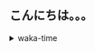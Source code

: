 ## こんにちは。。。

<p></p>

<details>
<summary>waka-time</summary>

<!--START_SECTION:waka-->
![Code Time](http://img.shields.io/badge/Code%20Time-11%20hrs%2023%20mins-blue)

**🐱 My GitHub Data** 

> 🏆 139 Contributions in the Year 2023
 > 
> 📦 125 Bytes Used in GitHub's Storage 
 > 
> 🚫 Not Opted to Hire
 > 
> 📜 4 Public Repositories 
 > 
> 🔑 1 Private Repository 
 > 
**I'm an Early 🐤** 

```text
🌞 Morning       33 commits       ███░░░░░░░░░░░░░░░░░░░░░░   12.99 % 
🌆 Daytime      103 commits       ██████████░░░░░░░░░░░░░░░   40.55 % 
🌃 Evening      102 commits       ██████████░░░░░░░░░░░░░░░   40.16 % 
🌙 Night         16 commits       █░░░░░░░░░░░░░░░░░░░░░░░░   06.30 % 

```
📅 **I'm Most Productive on Wednesday** 

```text
Monday          17 commits       █░░░░░░░░░░░░░░░░░░░░░░░░   06.69 % 
Tuesday         16 commits       █░░░░░░░░░░░░░░░░░░░░░░░░   06.30 % 
Wednesday       55 commits       █████░░░░░░░░░░░░░░░░░░░░   21.65 % 
Thursday        35 commits       ███░░░░░░░░░░░░░░░░░░░░░░   13.78 % 
Friday          55 commits       █████░░░░░░░░░░░░░░░░░░░░   21.65 % 
Saturday        26 commits       ██░░░░░░░░░░░░░░░░░░░░░░░   10.24 % 
Sunday          50 commits       █████░░░░░░░░░░░░░░░░░░░░   19.69 % 

```


📊 **This Week I Spent My Time On** 

```text
⌚︎ Time Zone: Asia/Tokyo

💬 Programming Languages: 
Markdown                 5 hrs 4 mins        ███████████░░░░░░░░░░░░░░   44.52 % 
TypeScript               2 hrs 15 mins       █████░░░░░░░░░░░░░░░░░░░░   19.88 % 
JSON                     55 mins             ██░░░░░░░░░░░░░░░░░░░░░░░   08.19 % 
YAML                     45 mins             █░░░░░░░░░░░░░░░░░░░░░░░░   06.63 % 
JavaScript               34 mins             █░░░░░░░░░░░░░░░░░░░░░░░░   05.03 % 

🔥 Editors: 
VS Code                  11 hrs 23 mins      █████████████████████████   100.00 % 

💻 Operating System: 
Mac                      11 hrs 23 mins      █████████████████████████   100.00 % 

```

**I Mostly Code in Shell** 

```text
Shell                    1 repo              █████████████████████████   100.00 % 

```


**Timeline**

![Chart not found](https://raw.githubusercontent.com/purapetino/purapetino/main/charts/bar_graph.png) 


 Last Updated on 16/02/2023 15:19:42 UTC
<!--END_SECTION:waka-->

</details>
